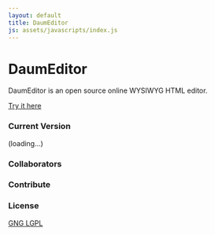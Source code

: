 ```yaml
---
layout: default
title: DaumEditor
js: assets/javascripts/index.js
---
```


DaumEditor
==========

DaumEditor is an open source online WYSIWYG HTML editor.

[Try it here](/demo.html)


### Current Version

<span id="last_tag">(loading...)</span>


### Collaborators


### Contribute


### License

[GNG LGPL](https://github.com/daumeditor/DaumEditor/blob/master/LICENSE)
